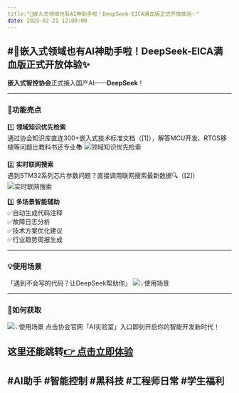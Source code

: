```yaml
---
title:"🎉嵌入式领域也有AI神助手啦！DeepSeek-EICA满血版正式开放体验✨"
date: 2025-02-21 12:00:00
---
```

#🎉嵌入式领域也有AI神助手啦！DeepSeek-EICA满血版正式开放体验✨
---
**嵌入式智控协会**正式接入国产AI——**DeepSeek**！

---

### 🌟功能亮点
1️⃣ **领域知识优先检索**  
通过协会知识库直连300+嵌入式技术标准文档（[1]），解答MCU开发、RTOS移植等问题比教科书还专业📚
![领域知识优先检索](https://pic1.imgdb.cn/item/67b831f6d0e0a243d4014fcd.png)

2️⃣ **实时联网搜索**  
遇到STM32系列芯片参数问题？直接调用联网搜索最新数据🔍（[2]）
![实时联网搜索](https://pic1.imgdb.cn/item/67b8350dd0e0a243d40151d4.png)

3️⃣ **多场景智能辅助**  
✅自动生成代码注释  
✅故障日志分析  
✅技术方案优化建议  
✅行业趋势周报生成

---

### 💡使用场景
「遇到不会写的代码？让DeepSeek帮助你」
![💡使用场景](https://pic1.imgdb.cn/item/67b83303d0e0a243d4015063.png)

---

### 🚀如何获取
![💡使用场景](https://pic1.imgdb.cn/item/67b8382cd0e0a243d40152cd.png)
点击协会官网「AI实验室」入口即刻开启你的智能开发新时代！  

这里还能跳转[👉 点击立即体验](https://chat.jnjnjnn.cn)
---

#AI助手 #智能控制 #黑科技 #工程师日常 #学生福利
---
